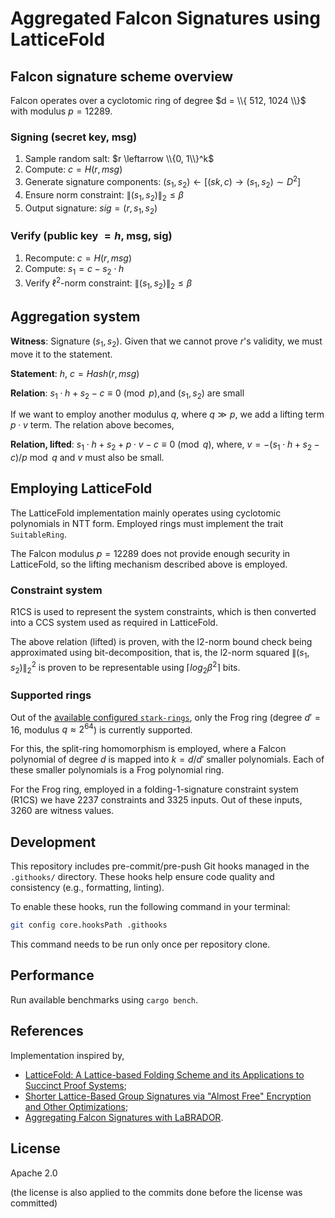 # Aggregated Falcon Signatures using LatticeFold

## Falcon signature scheme overview
Falcon operates over a cyclotomic ring of degree $d = \\{ 512, 1024 \\}$ with modulus $p = 12289$.

### Signing (secret key, msg)
1. Sample random salt: $r \leftarrow \\{0, 1\\}^k$
2. Compute: $c = H(r, msg)$
3. Generate signature components: $(s_1, s_2) \leftarrow [(sk, c) \rightarrow (s_1, s_2) \sim D^2]$
4. Ensure norm constraint: $\|(s_1, s_2)\|_2  \leq \beta$
5. Output signature: $sig = (r, s_1, s_2)$

### Verify (public key $= h$, msg, sig)
1. Recompute: $c = H(r, msg)$
2. Compute: $s_1 = c - s_2  \cdot h$
3. Verify $\ell^2$-norm constraint: $\|(s_1, s_2)\|_2  \leq \beta$

## Aggregation system

**Witness**: Signature $(s_1, s_2)$. Given that we cannot prove $r$'s validity, we must move it to the statement.

**Statement**: $h$, $c = Hash(r, msg)$

**Relation**: $s_1  \cdot h + s_2 - c \equiv 0  \pmod{p}$,and $(s_1, s_2)$ are small

If we want to employ another modulus $q$, where $q \gg p$, we add a lifting term $p \cdot v$ term. The relation above becomes,

**Relation, lifted**:  $s_1  \cdot h + s_2 + p \cdot v - c \equiv 0  \pmod{q}$,
where, $v = -(s_1  \cdot h + s_2 - c) / p \bmod q$ and $v$ must also be small.

## Employing LatticeFold

The LatticeFold implementation mainly operates using cyclotomic polynomials in NTT form. Employed rings must implement the trait `SuitableRing`.

The Falcon modulus $p = 12289$ does not provide enough security in LatticeFold, so the lifting mechanism described above is employed.

### Constraint system

R1CS is used to represent the system constraints, which is then converted into a CCS system used as required in LatticeFold.

The above relation (lifted) is proven, with the l2-norm bound check being approximated using bit-decomposition, that is, the l2-norm squared $\|(s_1, s_2)\|_2^2$ is proven to be representable using $\left\lceil log_2 \beta^2 \right\rceil$ bits.

### Supported rings

Out of the [available configured `stark-rings`](https://github.com/NethermindEth/stark-rings/tree/main/ring/src/cyclotomic_ring/models), only the Frog ring (degree $d\prime = 16$, modulus $q \approx 2^{64}$) is currently supported.

For this, the split-ring homomorphism is employed, where a Falcon polynomial of degree $d$ is mapped into $k = d/d\prime$ smaller polynomials. Each of these smaller polynomials is a Frog polynomial ring.

For the Frog ring, employed in a folding-1-signature constraint system (R1CS) we have 2237 constraints and 3325 inputs. Out of these inputs, 3260 are witness values.

## Development

This repository includes pre-commit/pre-push Git hooks managed in the `.githooks/` directory.
These hooks help ensure code quality and consistency (e.g., formatting, linting).

To enable these hooks, run the following command in your terminal:

```bash
git config core.hooksPath .githooks
```

This command needs to be run only once per repository clone.

## Performance

Run available benchmarks using `cargo bench`.

## References

Implementation inspired by,

- [LatticeFold: A Lattice-based Folding Scheme and its Applications to Succinct Proof Systems](https://eprint.iacr.org/2024/257);
- [Shorter Lattice-Based Group Signatures via "Almost Free" Encryption and Other Optimizations](https://eprint.iacr.org/2021/1575);
- [Aggregating Falcon Signatures with LaBRADOR](https://eprint.iacr.org/2024/311).

## License

Apache 2.0

(the license is also applied to the commits done before the license was committed)
